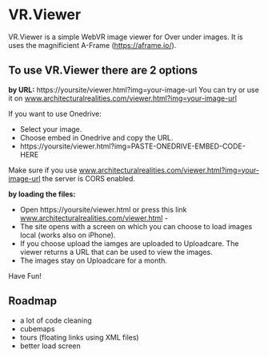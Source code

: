 # VR.Viewer

VR.Viewer is a simple WebVR image viewer for Over under images. It is uses the magnificient A-Frame (https://aframe.io/).

## To use VR.Viewer there are 2 options

**by URL:**
https://yoursite/viewer.html?img=your-image-url
You can try or use it on www.architecturalrealities.com/viewer.html?img=your-image-url

If you want to use Onedrive:
- Select your image. 
- Choose embed in Onedrive and copy the URL.
- https://yoursite/viewer.html?img=PASTE-ONEDRIVE-EMBED-CODE-HERE

Make sure if you use www.architecturalrealities.com/viewer.html?img=your-image-url the server is CORS enabled.

**by loading the files:**
- Open https://yoursite/viewer.html or press this link www.architecturalrealities.com/viewer.html - 
- The site opens with a screen on which you can choose to load images local (works also on iPhone).
- If you choose upload the iamges are uploaded to Uploadcare. The viewer returns a URL that can be used to view the images.
- The images stay on Uploadcare for a month.

Have Fun!

## Roadmap

- a lot of code cleaning
- cubemaps
- tours (floating links using XML files)
- better load screen



